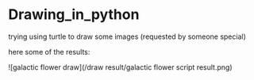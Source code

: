 # Drawing_in_python
trying using turtle to draw some images (requested by someone special)

here some of the results:

![galactic flower draw](/draw result/galactic flower script result.png)